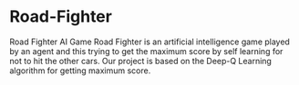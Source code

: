 # Road-Fighter
Road Fighter AI Game
Road Fighter is an artificial intelligence game played by an agent and this trying to get the maximum score by self learning for not to hit the other cars. Our project is based on the Deep-Q Learning algorithm for getting maximum score.
